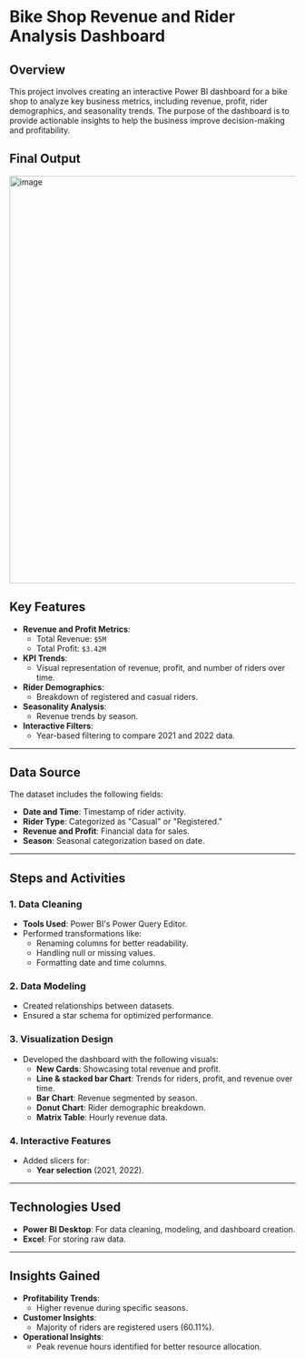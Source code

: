 # Bike Shop Revenue and Rider Analysis Dashboard

## Overview

This project involves creating an interactive Power BI dashboard for a bike shop to analyze key business metrics, including revenue, profit, rider demographics, and seasonality trends. The purpose of the dashboard is to provide actionable insights to help the business improve decision-making and profitability.

## Final Output

<img width="716" alt="image" src="https://github.com/user-attachments/assets/f672b1fa-2ce1-4f8c-b914-82b7ff09e43e" />


## Key Features

- **Revenue and Profit Metrics**:
  - Total Revenue: `$5M`
  - Total Profit: `$3.42M`
- **KPI Trends**:
  - Visual representation of revenue, profit, and number of riders over time.
- **Rider Demographics**:
  - Breakdown of registered and casual riders.
- **Seasonality Analysis**:
  - Revenue trends by season.
- **Interactive Filters**:
  - Year-based filtering to compare 2021 and 2022 data.

---

## Data Source

The dataset includes the following fields:
- **Date and Time**: Timestamp of rider activity.
- **Rider Type**: Categorized as "Casual" or "Registered."
- **Revenue and Profit**: Financial data for sales.
- **Season**: Seasonal categorization based on date.

---

## Steps and Activities

### 1. **Data Cleaning**
- **Tools Used**: Power BI's Power Query Editor.
- Performed transformations like:
  - Renaming columns for better readability.
  - Handling null or missing values.
  - Formatting date and time columns.

### 2. **Data Modeling**
- Created relationships between datasets.
- Ensured a star schema for optimized performance.

### 3. **Visualization Design**
- Developed the dashboard with the following visuals:
  - **New Cards**: Showcasing total revenue and profit.
  - **Line & stacked bar Chart**: Trends for riders, profit, and revenue over time.
  - **Bar Chart**: Revenue segmented by season.
  - **Donut Chart**: Rider demographic breakdown.
  - **Matrix Table**: Hourly revenue data.

### 4. **Interactive Features**
- Added slicers for:
  - **Year selection** (2021, 2022).

---

## Technologies Used

- **Power BI Desktop**: For data cleaning, modeling, and dashboard creation.
- **Excel**: For storing raw data.

---

## Insights Gained

- **Profitability Trends**:
  - Higher revenue during specific seasons.
- **Customer Insights**:
  - Majority of riders are registered users (60.11%).
- **Operational Insights**:
  - Peak revenue hours identified for better resource allocation.
